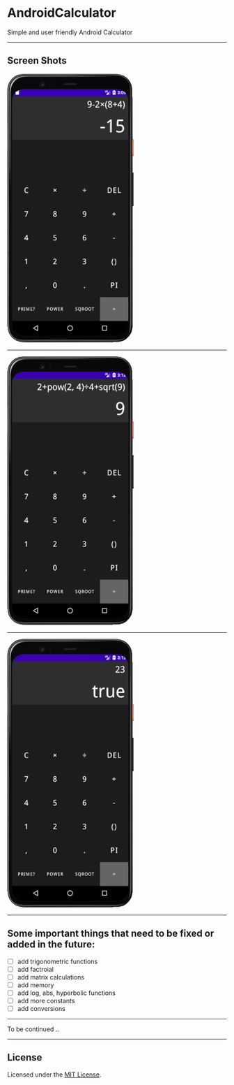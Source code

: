 # AndroidCalculator

Simple and user friendly Android Calculator

---

## Screen Shots

![1](./screenshots/1.png)

---

![2](./screenshots/2.png)

---

![3](./screenshots/3.png)

---

## Some important things that need to be fixed or added in the future:

- [ ] add trigonometric functions
- [ ] add factroial
- [ ] add matrix calculations
- [ ] add memory
- [ ] add log, abs, hyperbolic functions
- [ ] add more constants
- [ ] add conversions

---

To be continued ..

---

## License
Licensed under the [MIT License](LICENSE).


